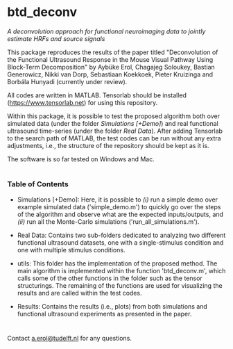 # btd_deconv
*A deconvolution approach for functional neuroimaging data to jointly estimate HRFs and source signals*

This package reproduces the results of the paper titled "Deconvolution of the Functional Ultrasound Response in the Mouse Visual Pathway Using Block-Term Decomposition" by Aybüke Erol, Chagajeg Soloukey, Bastian Generowicz, Nikki van Dorp, Sebastiaan Koekkoek, Pieter Kruizinga and Borbála Hunyadi (currently under review).

All codes are written in MATLAB. Tensorlab should be installed (https://www.tensorlab.net) for using this repository. 

Within this package, it is possible to test the proposed algorithm both over simulated data (under the folder *Simulations [+Demo]*) and real functional ultrasound time-series (under the folder *Real Data*). After adding Tensorlab to the search path of MATLAB, the test codes can be run without any extra adjustments, i.e., the structure of the repository should be kept as it is.

The software is so far tested on Windows and Mac.

#

### Table of Contents

* Simulations [+Demo]: Here, it is possible to *(i)* run a simple demo over example simulated data ('simple_demo.m') to quickly go over the steps of the algorithm and observe what are the expected inputs/outputs, and *(ii)* run all the Monte-Carlo simulations ('run_all_simulations.m').

* Real Data: Contains two sub-folders dedicated to analyzing two different functional ultrasound datasets, one with a single-stimulus condition and one with multiple stimulus conditions.

* utils: This folder has the implementation of the proposed method. The main algorithm is implemented within the function 'btd_deconv.m', which calls some of the other functions in the folder such as the tensor structurings. The remaining of the functions are used for visualizing the results and are called within the test codes.

* Results: Contains the results (i.e., plots) from both simulations and functional ultrasound experiments as presented in the paper.  

#

Contact a.erol@tudelft.nl for any questions.
